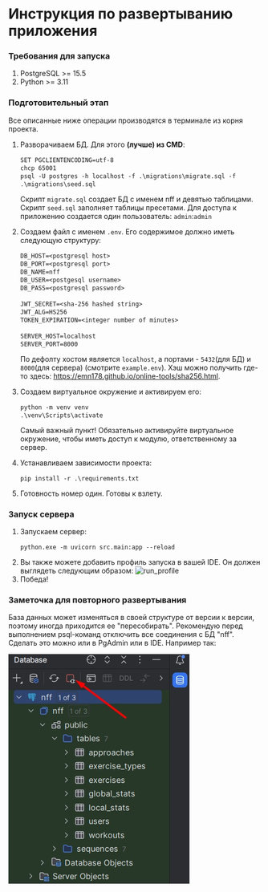 # Инструкция по развертыванию приложения

### Требования для запуска
1. PostgreSQL >= 15.5
2. Python >= 3.11

### Подготовительный этап
Все описанные ниже операции производятся в терминале из корня проекта.

1. Разворачиваем БД. Для этого **(лучше) из CMD**:
   ```
   SET PGCLIENTENCODING=utf-8
   chcp 65001
   psql -U postgres -h localhost -f .\migrations\migrate.sql -f .\migrations\seed.sql
   ```
   Скрипт ```migrate.sql``` создает БД с именем nff и девятью таблицами. 
   Скрипт ```seed.sql``` заполняет таблицы пресетами. Для доступа к приложению создается один пользователь: `admin`:`admin`
2. Создаем файл с именем ```.env```. Его содержимое должно иметь следующую структуру:
   ```
   DB_HOST=<postgresql host>
   DB_PORT=<postgresql port>
   DB_NAME=nff
   DB_USER=<postgesql username>
   DB_PASS=<postgresql password>

   JWT_SECRET=<sha-256 hashed string>
   JWT_ALG=HS256
   TOKEN_EXPIRATION=<integer number of minutes>

   SERVER_HOST=localhost
   SERVER_PORT=8000
   ```
   По дефолту хостом является `localhost`, а портами - `5432`(для БД) и `8000`(для сервера) (смотрите ```example.env```). Хэш можно получить где-то здесь: https://emn178.github.io/online-tools/sha256.html.
3. Создаем виртуальное окружение и активируем его:
   ```
   python -m venv venv
   .\venv\Scripts\activate
   ```
   Самый важный пункт! Обязательно активируйте виртуальное окружение, чтобы иметь доступ к модулю, ответственному за сервер.

4. Устанавливаем зависимости проекта:
   ```
   pip install -r .\requirements.txt
   ```
5. Готовность номер один. Готовы к взлету.

### Запуск сервера
1. Запускаем сервер:
   ```
   python.exe -m uvicorn src.main:app --reload
   ```
2. Вы также можете добавить профиль запуска в вашей IDE. Он должен выглядеть следующим образом:
   ![run_profile](https://github.com/shasoka/needForFit_backend/assets/90062361/fcce8ed6-e659-4287-ab92-f4c623c62800)
3. Победа!

### Заметочка для повторного развертывания
База данных может изменяться в своей структуре от версии к версии, поэтому иногда приходится ее "пересобирать".
Рекомендую перед выполнением psql-команд отключить все соединения с БД "nff".
Сделать это можно или в PgAdmin или в IDE. Например так:

![conn_off](readme_images/conn_off.jpg)

